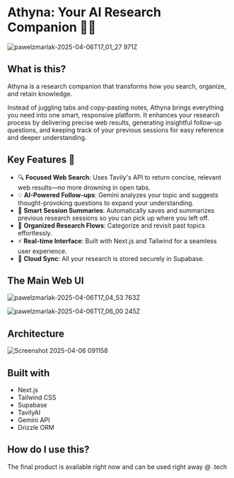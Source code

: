 # Athyna: Your AI Research Companion 🧠🔗

![pawelzmarlak-2025-04-06T17_01_27 971Z](https://github.com/user-attachments/assets/ca21286f-2bdd-47c9-b538-f8ad66cde2a9)


## What is this?

Athyna is a research companion that transforms how you search, organize, and retain knowledge.

Instead of juggling tabs and copy-pasting notes, Athyna brings everything you need into one smart, responsive platform. It enhances your research process by delivering precise web results, generating insightful follow-up questions, and keeping track of your previous sessions for easy reference and deeper understanding.


## Key Features 🚀

- 🔍 **Focused Web Search**: Uses Tavily's API to return concise, relevant web results—no more drowning in open tabs.
- 💡 **AI-Powered Follow-ups**: Gemini analyzes your topic and suggests thought-provoking questions to expand your understanding.
- 🧠 **Smart Session Summaries**: Automatically saves and summarizes previous research sessions so you can pick up where you left off.
- 📂 **Organized Research Flows**: Categorize and revisit past topics effortlessly.
- ⚡ **Real-time Interface**: Built with Next.js and Tailwind for a seamless user experience.
- 🔐 **Cloud Sync**: All your research is stored securely in Supabase.

## The Main Web UI

![pawelzmarlak-2025-04-06T17_04_53 763Z](https://github.com/user-attachments/assets/e3c56bff-028b-495c-879d-3f0d0a07bd7f)

![pawelzmarlak-2025-04-06T17_06_00 245Z](https://github.com/user-attachments/assets/0109e374-8cba-4760-a85f-1cd2ddc516f7)

## Architecture
![Screenshot 2025-04-06 091158](https://github.com/user-attachments/assets/8a1cd282-ddc6-4afb-a793-56d15cf7c5f3)

## Built with
- Next.js 
- Tailwind CSS 
- Supabase 
- TavilyAI
- Gemini API
- Drizzle ORM

## How do I use this?
The final product is available right now and can be used right away @ .tech
  
   
